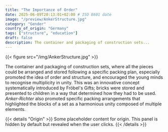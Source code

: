 ```yaml
---
title: "The Importance of Order"
date: 2025-06-09T20:13:01+02:00 # ISO 8601 date
image: "/preview/AnkerStructure.jpg"
category: "Gender"
country_of_origin: "Germany"
tags: ["structure", "education"]
draft: false
description: The container and packaging of construction sets...
---
```


{{< figure src="/img/AnkerStructure.jpg" >}}

The container and packaging of construction sets, where all the pieces could be arranged and stored following a specific packing plan, especially promoted the idea of order and structure, and encouraged the young minds to recognise multiplicity in unity. This was an innovative concept systematically introduced by Fröbel's Gifts; bricks were stored and presented to children in a way that determined how they had to be used. *Anker-Richter* also promoted specific packing arrangements that highlighted the blocks of a set as a harmonious unity composed of multiple elements.


{{< details "Origin" >}}
Some placeholder content for origin. This panel is hidden by default but revealed when the user clicks.
{{< /details >}}

